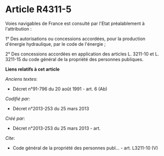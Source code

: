# Article R4311-5

Voies navigables de France est consulté par l'Etat préalablement à l'attribution : 

1° Des autorisations ou concessions accordées, pour la production d'énergie hydraulique, par le code de l'énergie ; 

2° Des concessions accordées en application des articles L. 3211-10 et L. 3211-15 du code général de la propriété des
personnes publiques.

**Liens relatifs à cet article**

_Anciens textes_:

  - Décret n°91-796 du 20 août 1991 - art. 6 (Ab)

_Codifié par_:

  - Décret n°2013-253 du 25 mars 2013

_Créé par_:

  - Décret n°2013-253 du 25 mars 2013 - art.

_Cite_:

  - Code général de la propriété des personnes publ... - art. L3211-10 (V)
